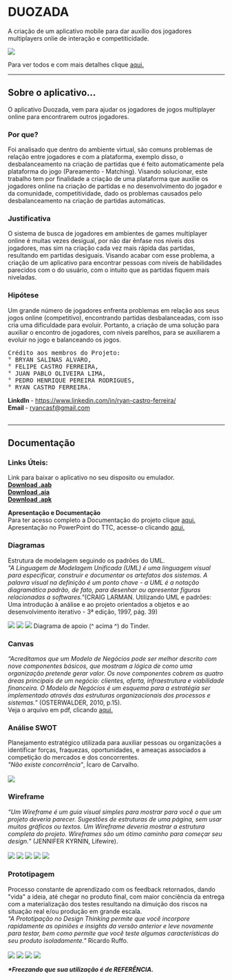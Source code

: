 <h1>DUOZADA</h1>
<p>A criação de um aplicativo mobile para dar auxílio dos jogadores multiplayers onlie de interação e competiticidade.</p>
<img src="Prints/bgImage.png">
<p>Para ver todos e com mais detalhes clique <a href="https://drive.google.com/drive/folders/19lLdHaKgz9R5O3Z6H8n3G6-OekDtKsU-?usp=sharing">aqui.</a></p>

<hr>
<h2>Sobre o aplicativo...</h2>
<p>O aplicativo Duozada, vem para ajudar os jogadores de jogos multiplayer online para encontrarem outros jogadores.</p>

<h3>Por que?</h3>
<p>Foi analisado que dentro do ambiente virtual, são comuns problemas de relação entre jogadores e com a plataforma, exemplo disso, o desbalanceamento na criação de partidas que é feito automaticamente pela plataforma do jogo (Pareamento - Matching).
Visando solucionar, este trabalho tem por finalidade a criação de uma plataforma que auxilie os jogadores online na criação de partidas e no desenvolvimento do jogador e da comunidade, competitividade, dado os problemas causados pelo desbalanceamento na criação de partidas automáticas.</p>

<h3>Justificativa</h3>
<p>O sistema de busca de jogadores em ambientes de games multiplayer online é muitas
vezes desigual, por não dar ênfase nos níveis dos jogadores, mas sim na criação cada
vez mais rápida das partidas, resultando em partidas desiguais. Visando acabar com
esse problema, a criação de um aplicativo para encontrar pessoas com níveis de
habilidades parecidos com o do usuário, com o intuito que as partidas fiquem mais
niveladas.</p>

<h3>Hipótese</h3>
<p>Um grande número de jogadores enfrenta problemas em relação aos seus jogos
online (competitivo), encontrando partidas desbalanceadas, com isso cria uma
dificuldade para evoluir. Portanto, a criação de uma solução para auxiliar o encontro
de jogadores, com níveis parelhos, para se auxiliarem a evoluir no jogo e balanceando
os jogos.</p>

<pre>
Crédito aos membros do Projeto:
° BRYAN SALINAS ALVARO,
° FELIPE CASTRO FERREIRA,
° JUAN PABLO OLIVEIRA LIMA,
° PEDRO HENRIQUE PEREIRA RODRIGUES,
° RYAN CASTRO FERREIRA.
</pre>
<b>LinkdIn </b>- https://www.linkedin.com/in/ryan-castro-ferreira/ <br>
<b>Email </b>- ryancasf@gmail.com <br> <br>

<hr>
<h2>Documentação</h2>
<h3>Links Úteis:</h3>
<p>Link para baixar o aplicativo no seu disposito ou emulador. <br>
<a href="https://drive.google.com/file/d/1CJi5zRS7cO2BxdmR74h7mBLjiQ4v6592/view?usp=sharing"><b>Download .aab</b></a><br>
<a href="https://drive.google.com/file/d/1cnjA28l8QQhpRswZCnGOfpzq1CNXpGLN/view?usp=sharing"><b>Download .aia</b></a><br>
<a href="https://drive.google.com/file/d/19eRKkkJbZYKeari4Qtxpj-rP8cEvqArN/view?usp=sharing"><b>Download .apk</b></a><br></p>

<p><b>Apresentação e Documentação</b><br>
Para ter acesso completo a Documentação do projeto clique <a href="https://drive.google.com/file/d/1aTZbS0YBQOecufmyb3bAIUYoDaDMsEES/view?usp=sharing">aqui.</a> <br>
Apresentação no PowerPoint do TTC, acesse-o clicando <a href="https://drive.google.com/file/d/1hULb8eFEdxTo4XTDczrdkPIYIDV1OlOE/view?usp=sharing">aqui.</a></p>

<h3>Diagramas</h3>
<p>Estrutura de modelagem seguindo os padrões do UML. <br>
<i>"A Linguagem de Modelagem Unificada (UML) é uma linguagem visual para especificar, construir e documentar os artefatos dos sistemas. A palavra visual na definição é um ponto chave - a UML é a notação diagramática padrão, de fato, para desenhar ou apresentar figuras relacionadas a softwares."</i>(CRAIG LARMAN. Utilizando UML e padrões: Uma introdução à análise e ao projeto orientados a objetos e ao desenvolvimento iterativo - 3ª edição, 1997, pág. 39)</p>
<p><img src="Diagrama/CaseDiagram.PNG">
<img src="Diagrama/ClassDiagram.PNG">
<img src="Diagrama/diagramTinder.PNG">
Diagrama de apoio (^ acima ^) do Tinder.</p>

<h3>Canvas</h3>
<p><i>“Acreditamos que um Modelo de Negócios pode ser melhor descrito com
nove componentes básicos, que mostram a lógica de como uma organização
pretende gerar valor. Os nove componentes cobrem as quatro áreas
principais de um negócio: clientes, oferta, infraestrutura e viabilidade
financeira. O Modelo de Negócios é um esquema para a estratégia ser
implementado através das estruturas organizacionais dos processos e
sistemas.”</i> (OSTERWALDER, 2010, p.15). <br>
Veja o arquivo em pdf, clicando <a href="https://drive.google.com/file/d/1cWiYbHXC9-HB3L_8Y48hrWa90SHUNIHM/view?usp=sharing">aqui.</a></p>


<h3>Análise SWOT</h3>
<p>Planejamento estratégico utilizada para auxiliar pessoas ou organizações a identificar forças, fraquezas, oportunidades, e ameaças associados a competição do mercados e dos concorrentes.<br>
	<i>"Não existe concorrência"</i>, Ícaro de Carvalho. <br> <br>
<img src="wireframe/análise swot.PNG"></p>

<h3>Wireframe</h3>
<p><i>“Um Wireframe é um guia visual simples para mostrar para você o que um
projeto deveria parecer. Sugestões de estruturas de uma página, sem usar
muitos gráficos ou textos. Um Wireframe deveria mostrar a estrutura completa
do projeto. Wireframes são um ótimo caminho para começar seu design.”</i> (JENNIFER KYRNIN, Lifewire).<br> <br>
	<img src="wireframe/wireframe - recuperar senha, login e criar conta.png">
	<img src="wireframe/Wireframe - Match, chat e criaç_o de perfil.png">
	<img src="wireframe/wireframe - notícias e recuperar senha 2.png">
	<img src="wireframe/Wireframe - Chat em grupo e criaç_o de notícias.png">
	<img src="wireframe/Wireframe - Perfil, escolha jogo e configuraç_o.png">
</p>

<h3>Prototipagem</h3>
<p>Processo constante de aprendizado com os feedback retornados, dando "vida" a ideia, até chegar no produto final, com maior conciência da entrega com a materialização dos testes resultando na dimuição dos riscos na situação real e/ou produção em grande escala.<br>
<i>"A Prototipação no Design Thinking permite que você incorpore rapidamente as opiniões e insights da versão anterior e leve novamente para testar, bem como permite que você teste algumas características do seu produto isoladamente."</i> Ricardo Ruffo.<br> <br>
	<img src="wireframe/Login e recuperaç_o de senha.png">
	<img src="wireframe/Criaç_o, notícias e match.png">
	<img src="wireframe/Criaç_o perfil, configuraç_o e perfil.png">
	<img src="wireframe/chat, chat em grupo e criaç_o de notícias.png">

<b><i>*Freezando que sua utilização é de REFERÊNCIA.</i></b>
</p>
